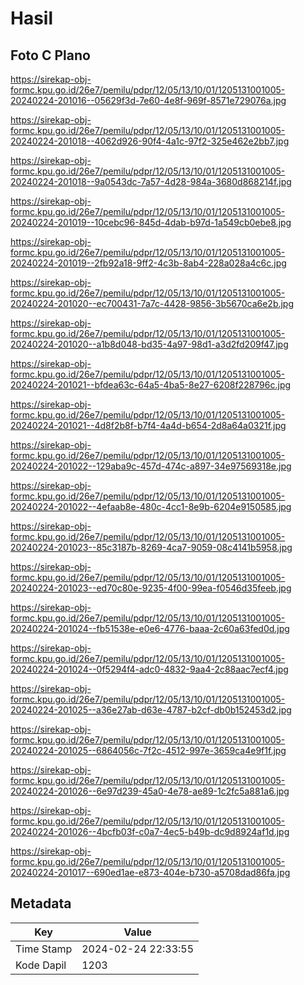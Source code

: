 # Hasil

## Foto C Plano

https://sirekap-obj-formc.kpu.go.id/26e7/pemilu/pdpr/12/05/13/10/01/1205131001005-20240224-201016--05629f3d-7e60-4e8f-969f-8571e729076a.jpg

https://sirekap-obj-formc.kpu.go.id/26e7/pemilu/pdpr/12/05/13/10/01/1205131001005-20240224-201018--4062d926-90f4-4a1c-97f2-325e462e2bb7.jpg

https://sirekap-obj-formc.kpu.go.id/26e7/pemilu/pdpr/12/05/13/10/01/1205131001005-20240224-201018--9a0543dc-7a57-4d28-984a-3680d868214f.jpg

https://sirekap-obj-formc.kpu.go.id/26e7/pemilu/pdpr/12/05/13/10/01/1205131001005-20240224-201019--10cebc96-845d-4dab-b97d-1a549cb0ebe8.jpg

https://sirekap-obj-formc.kpu.go.id/26e7/pemilu/pdpr/12/05/13/10/01/1205131001005-20240224-201019--2fb92a18-9ff2-4c3b-8ab4-228a028a4c6c.jpg

https://sirekap-obj-formc.kpu.go.id/26e7/pemilu/pdpr/12/05/13/10/01/1205131001005-20240224-201020--ec700431-7a7c-4428-9856-3b5670ca6e2b.jpg

https://sirekap-obj-formc.kpu.go.id/26e7/pemilu/pdpr/12/05/13/10/01/1205131001005-20240224-201020--a1b8d048-bd35-4a97-98d1-a3d2fd209f47.jpg

https://sirekap-obj-formc.kpu.go.id/26e7/pemilu/pdpr/12/05/13/10/01/1205131001005-20240224-201021--bfdea63c-64a5-4ba5-8e27-6208f228796c.jpg

https://sirekap-obj-formc.kpu.go.id/26e7/pemilu/pdpr/12/05/13/10/01/1205131001005-20240224-201021--4d8f2b8f-b7f4-4a4d-b654-2d8a64a0321f.jpg

https://sirekap-obj-formc.kpu.go.id/26e7/pemilu/pdpr/12/05/13/10/01/1205131001005-20240224-201022--129aba9c-457d-474c-a897-34e97569318e.jpg

https://sirekap-obj-formc.kpu.go.id/26e7/pemilu/pdpr/12/05/13/10/01/1205131001005-20240224-201022--4efaab8e-480c-4cc1-8e9b-6204e9150585.jpg

https://sirekap-obj-formc.kpu.go.id/26e7/pemilu/pdpr/12/05/13/10/01/1205131001005-20240224-201023--85c3187b-8269-4ca7-9059-08c4141b5958.jpg

https://sirekap-obj-formc.kpu.go.id/26e7/pemilu/pdpr/12/05/13/10/01/1205131001005-20240224-201023--ed70c80e-9235-4f00-99ea-f0546d35feeb.jpg

https://sirekap-obj-formc.kpu.go.id/26e7/pemilu/pdpr/12/05/13/10/01/1205131001005-20240224-201024--fb51538e-e0e6-4776-baaa-2c60a63fed0d.jpg

https://sirekap-obj-formc.kpu.go.id/26e7/pemilu/pdpr/12/05/13/10/01/1205131001005-20240224-201024--0f5294f4-adc0-4832-9aa4-2c88aac7ecf4.jpg

https://sirekap-obj-formc.kpu.go.id/26e7/pemilu/pdpr/12/05/13/10/01/1205131001005-20240224-201025--a36e27ab-d63e-4787-b2cf-db0b152453d2.jpg

https://sirekap-obj-formc.kpu.go.id/26e7/pemilu/pdpr/12/05/13/10/01/1205131001005-20240224-201025--6864056c-7f2c-4512-997e-3659ca4e9f1f.jpg

https://sirekap-obj-formc.kpu.go.id/26e7/pemilu/pdpr/12/05/13/10/01/1205131001005-20240224-201026--6e97d239-45a0-4e78-ae89-1c2fc5a881a6.jpg

https://sirekap-obj-formc.kpu.go.id/26e7/pemilu/pdpr/12/05/13/10/01/1205131001005-20240224-201026--4bcfb03f-c0a7-4ec5-b49b-dc9d8924af1d.jpg

https://sirekap-obj-formc.kpu.go.id/26e7/pemilu/pdpr/12/05/13/10/01/1205131001005-20240224-201017--690ed1ae-e873-404e-b730-a5708dad86fa.jpg


## Metadata

| Key        | Value               |
| ---------- | ------------------- |
| Time Stamp | 2024-02-24 22:33:55 |
| Kode Dapil | 1203                |



